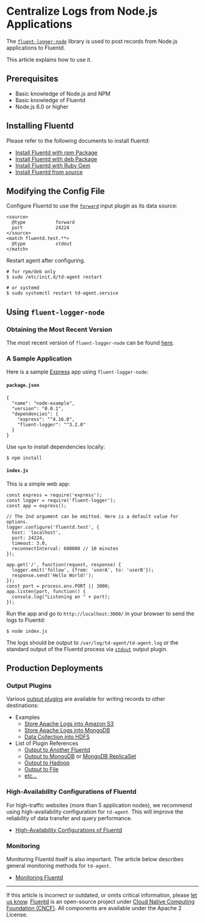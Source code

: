 # Centralize Logs from Node.js Applications

The [`fluent-logger-node`](https://github.com/fluent/fluent-logger-node)
library is used to post records from Node.js applications to Fluentd.

This article explains how to use it.


## Prerequisites

-   Basic knowledge of Node.js and NPM
-   Basic knowledge of Fluentd
-   Node.js 6.0 or higher


## Installing Fluentd

Please refer to the following documents to install fluentd:

-   [Install Fluentd with rpm Package](/install/install-by-rpm.md)
-   [Install Fluentd with deb Package](/install/install-by-deb.md)
-   [Install Fluentd with Ruby Gem](/install/install-by-gem.md)
-   [Install Fluentd from source](/install/install-from-source.md)


## Modifying the Config File

Configure Fluentd to use the [`forward`](/plugins/input/forward.md) input plugin
as its data source:

```
<source>
  @type           forward
  port            24224
</source>
<match fluentd.test.**>
  @type           stdout
</match>
```

Restart agent after configuring.

```
# for rpm/deb only
$ sudo /etc/init.d/td-agent restart

# or systemd
$ sudo systemctl restart td-agent.service
```


## Using `fluent-logger-node`


### Obtaining the Most Recent Version

The most recent version of `fluent-logger-node` can be found
[here](https://www.npmjs.com/package/fluent-logger).


### A Sample Application

Here is a sample [Express](http://expressjs.com/) app using `fluent-logger-node`:

#### `package.json`

```
{
  "name": "node-example",
  "version": "0.0.1",
  "dependencies": {
    "express": "^4.16.0",
    "fluent-logger": "^3.2.0"
  }
}
```

Use `npm` to install dependencies locally:

```
$ npm install
```


#### `index.js`

This is a simple web app:

```
const express = require('express');
const logger = require('fluent-logger');
const app = express();

// The 2nd argument can be omitted. Here is a default value for options.
logger.configure('fluentd.test', {
  host: 'localhost',
  port: 24224,
  timeout: 3.0,
  reconnectInterval: 600000 // 10 minutes
});

app.get('/', function(request, response) {
  logger.emit('follow', {from: 'userA', to: 'userB'});
  response.send('Hello World!');
});
const port = process.env.PORT || 3000;
app.listen(port, function() {
  console.log("Listening on " + port);
});
```

Run the app and go to `http://localhost:3000/` in your browser to send
the logs to Fluentd:

```
$ node index.js
```

The logs should be output to `/var/log/td-agent/td-agent.log` or the standard
output of the Fluentd process via [`stdout`](/plugins/output/stdout.md) output
plugin.


## Production Deployments


### Output Plugins

Various [output plugins](/plugins/output/README.md) are available for
writing records to other destinations:

-   Examples
    -   [Store Apache Logs into Amazon S3](/guides/apache-to-s3.md)
    -   [Store Apache Logs into MongoDB](/guides/apache-to-mongodb.md)
    -   [Data Collection into HDFS](/guides/http-to-hdfs.md)
-   List of Plugin References
    -   [Output to Another Fluentd](/plugins/output/forward.md)
    -   [Output to MongoDB](/plugins/output/mongo.md) or [MongoDB ReplicaSet](/plugins/output/mongo_replset.md)
    -   [Output to Hadoop](/plugins/output/webhdfs.md)
    -   [Output to File](/plugins/output/file.md)
    -   [etc...](http://fluentd.org/plugin/)


### High-Availability Configurations of Fluentd

For high-traffic websites (more than 5 application nodes), we recommend using
high-availability configuration for `td-agent`. This will improve the
reliability of data transfer and query performance.

-   [High-Availability Configurations of Fluentd](/deployment/high-availability.md)


### Monitoring

Monitoring Fluentd itself is also important. The article below describes
general monitoring methods for `td-agent`.

-   [Monitoring Fluentd](/deployment/monitoring.md)


------------------------------------------------------------------------

If this article is incorrect or outdated, or omits critical information, please
[let us know](https://github.com/fluent/fluentd-docs-gitbook/issues?state=open).
[Fluentd](http://www.fluentd.org/) is an open-source project under [Cloud Native
Computing Foundation (CNCF)](https://cncf.io/). All components are available
under the Apache 2 License.
